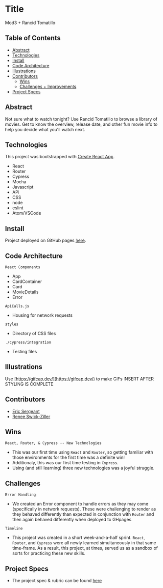 # Title
Mod3 + Rancid Tomatillo

## Table of Contents
  - [Abstract](#abstract)
  - [Technologies](#technologies)
  - [Install](#install)
  - [Code Architecture](#code-architecture)
  - [Illustrations](#illustrations)
  - [Contributors](#contributors)
	- [Wins](#wins)
	- [Challenges + Improvements](#challenges)
  - [Project Specs](#project-specs)

## Abstract
Not sure what to watch tonight? Use Rancid Tomatillo to browse a library of movies. Get to know the overview, release date, and other fun movie info to help you decide what you'll watch next.

## Technologies
This project was bootstrapped with [Create React App](https://github.com/facebook/create-react-app).
  - React
  - Router
  - Cypress
  - Mocha
  - Javascript
  - API 
  - CSS
  - node
  - eslint
  - Atom/VSCode

## Install
Project deployed on GitHub pages [here]( https://reneeswick.github.io/rancidTomatillo/ ). 
  
## Code Architecture
``React Components``
- App
- CardContainer
- Card
- MovieDetails
- Error

``ApiCalls.js``
- Housing for network requests

``styles``
- Directory of CSS files

``./cypress/integration``
- Testing files

## Illustrations
Use [https://gifcap.dev/](https://gifcap.dev/) to make GIFs
INSERT AFTER STYLING IS COMPLETE

## Contributors
  - [Eric Sergeant](https://github.com/EricSergeant)
  - [Renee Swick-Ziller](https://github.com/reneeswick)

## Wins
``React, Router, & Cypress -- New Technologies``
  - This was our first time using ``React`` and ``Router``, so getting familiar with those environments for the first time was a definite win!
  - Additionaly, this was our first time testing in ``Cypress``. 
  - Using (and still learning) three new technologies was a joyful struggle.

## Challenges
``Error Handling``
- We created an Error component to handle errors as they may come (specifically in network requests). These were challenging to render as they behaved differently than expected in conjunction with ``Router`` and then again behaved differently when deployed to GHpages.

``Timeline``
- This project was created in a short week-and-a-half sprint. ``React``, ``Router``, and ``Cypress`` were all newly learned simultaneously in that same time-frame. As a result, this project, at times, served us as a sandbox of sorts for practicing these new skills. 

## Project Specs
  - The project spec & rubric can be found [here](https://frontend.turing.edu/projects/module-3/rancid-tomatillos-v3.html)
